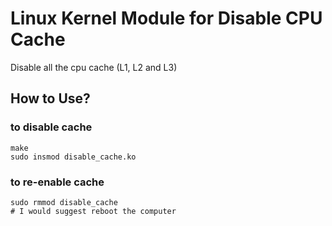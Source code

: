 # Linux Kernel Module for Disable CPU Cache

Disable all the cpu cache (L1, L2 and L3)

## How to Use?

### to disable cache
``` shell
make
sudo insmod disable_cache.ko
```

### to re-enable cache

``` shell
sudo rmmod disable_cache
# I would suggest reboot the computer
```